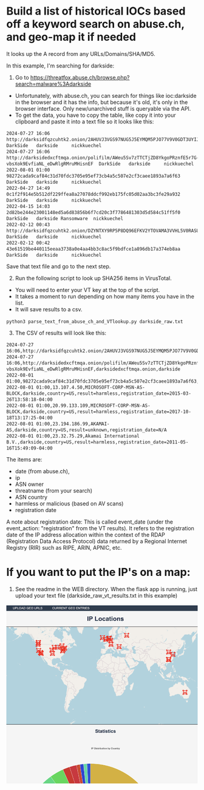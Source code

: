 # Build a list of historical IOCs based off a keyword search on abuse.ch, and geo-map it if needed

It looks up the A record from any URLs/Domains/SHA/MD5.

In this example, I'm searching for darkside:

1. Go to https://threatfox.abuse.ch/browse.php?search=malware%3Adarkside

- Unfortunately, with abuse.ch, you can search for things like ioc:darkside in the browser and it has the info, but because it's old, it's only in the browser interface. Only new/unarchived stuff is queryable via the API.
- To get the data, you have to copy the table, like copy it into your clipboard and paste it into a text file so it looks like this:

```
2024-07-27 16:06	http://darksidfqzcuhtk2.onion/2AHUVJ3VGS97NUG5J5EYMQM5PJO77V9V0GDT3UYIJGFZUTOQRLUX593CQ2EZ2ZEH	 DarkSide	darkside	 nickkuechel
2024-07-27 16:06	http://darksidedxcftmqa.onion/polifilm/AWeu5Sv7zTTCTjZD8YkgoPRznfE5r7G-vbsXok9EvfiaNL_eDwRlgRMruMHisnEF	 DarkSide	darkside	 nickkuechel
2022-08-01 01:00	98272cada9caf84c31d70fdc3705e95ef73cb4a5c507e2cf3caee1893a7a6f63	 DarkSide	darkside	 nickkuechel
2022-04-27 14:49	0c1f2f914e5b512df229ffea8a27078ddcf992eb175fc05d02aa3bc3fe29a932	 DarkSide	darkside	 nickkuechel
2022-04-15 14:03	2d82be244e23001148ed5a6d83856b6f7cd20c3f7786481303d5d584c51ff5f0	 DarkSide	darkside Ransomware	 nickkuechel
2022-02-12 00:43	http://darksidfqzcuhtk2.onion/DZYNTXY9RP5P8DQ96EFKV2YTOVAMA3VVHL5V0RASUBLBWZGLG51U4LOOBSHV9R0Y	 DarkSide	darkside	 nickkuechel
2022-02-12 00:42	43e61519be440115eeaa3738a0e4aa4bb3c8ac5f9bdfce1a896db17a374eb8aa	 DarkSide	darkside	 nickkuechel
```

Save that text file and go to the next step.

2. Run the following script to look up SHA256 items in VirusTotal. 
- You will need to enter your VT key at the top of the script. 
- It takes a moment to run depending on how many items you have in the list.
- It will save results to a csv.

`python3 parse_text_from_abuse_ch_and_VTlookup.py darkside_raw.txt`

3. The CSV of results will look like this:

```
2024-07-27 16:06,http://darksidfqzcuhtk2.onion/2AHUVJ3VGS97NUG5J5EYMQM5PJO77V9V0GDT3UYIJGFZUTOQRLUX593CQ2EZ2ZEH,darksidfqzcuhtk2.onion,darkside
2024-07-27 16:06,http://darksidedxcftmqa.onion/polifilm/AWeu5Sv7zTTCTjZD8YkgoPRznfE5r7G-vbsXok9EvfiaNL_eDwRlgRMruMHisnEF,darksidedxcftmqa.onion,darkside
2022-08-01 01:00,98272cada9caf84c31d70fdc3705e95ef73cb4a5c507e2cf3caee1893a7a6f63,98272cada9caf84c31d70fdc3705e95ef73cb4a5c507e2cf3caee1893a7a6f63,darkside
2022-08-01 01:00,13.107.4.50,MICROSOFT-CORP-MSN-AS-BLOCK,darkside,country=US,result=harmless,registration_date=2015-03-26T13:58:18-04:00
2022-08-01 01:00,20.99.133.109,MICROSOFT-CORP-MSN-AS-BLOCK,darkside,country=US,result=harmless,registration_date=2017-10-18T13:17:25-04:00
2022-08-01 01:00,23.194.186.99,AKAMAI-AS,darkside,country=US,result=unknown,registration_date=N/A
2022-08-01 01:00,23.32.75.29,Akamai International B.V.,darkside,country=US,result=harmless,registration_date=2011-05-16T15:49:09-04:00
```

The items are: 
- date (from abuse.ch), 
- ip
- ASN owner
- threatname (from your search)
- ASN country
- harmless or malicious (based on AV scans)
- registration date

A note about registration date: This is called event_date (under the event_action: "registration" from the VT results). It refers to the registration date of the IP address allocation within the context of the RDAP (Registration Data Access Protocol) data returned by a Regional Internet Registry (RIR) such as RIPE, ARIN, APNIC, etc.

# If you want to put the IP's on a map:

1. See the readme in the WEB directory. When the flask app is running, just upload your text file (darkside_raw_vt_results.txt in this example)

![Map Example](WEB/map.png)